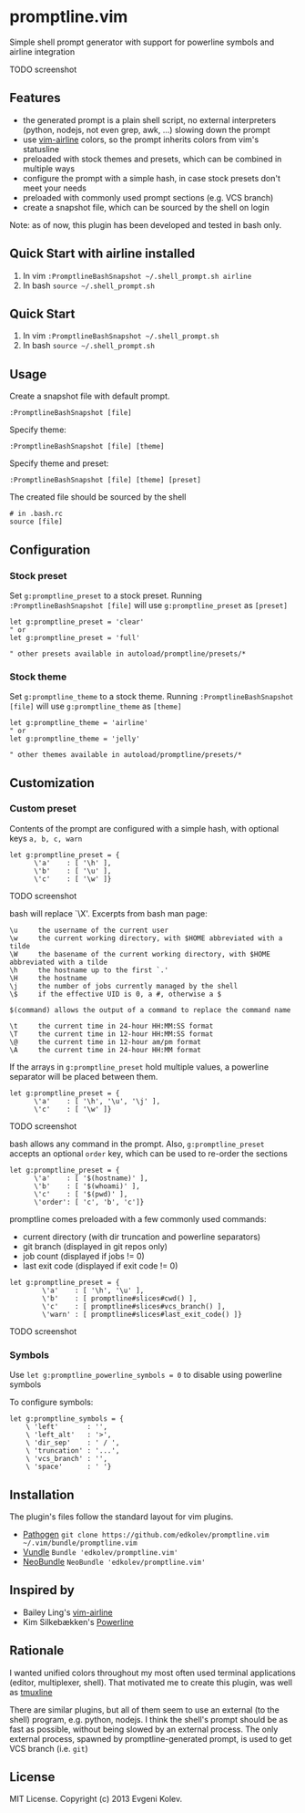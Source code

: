 # promptline.vim

Simple shell prompt generator with support for powerline symbols and airline integration

TODO screenshot

## Features

- the generated prompt is a plain shell script, no external interpreters (python, nodejs, not even grep, awk, ...) slowing down the prompt
- use [vim-airline][1] colors, so the prompt inherits colors from vim's statusline
- preloaded with stock themes and presets, which can be combined in multiple ways
- configure the prompt with a simple hash, in case stock presets don't meet your needs
- preloaded with commonly used prompt sections (e.g. VCS branch)
- create a snapshot file, which can be sourced by the shell on login

Note: as of now, this plugin has been developed and tested in bash only.

## Quick Start with airline installed

1. In vim `:PromptlineBashSnapshot ~/.shell_prompt.sh airline`
2. In bash `source ~/.shell_prompt.sh`

## Quick Start

1. In vim `:PromptlineBashSnapshot ~/.shell_prompt.sh`
2. In bash `source ~/.shell_prompt.sh`

## Usage

Create a snapshot file with default prompt.
```
:PromptlineBashSnapshot [file]
```

Specify theme:
```
:PromptlineBashSnapshot [file] [theme]
```

Specify theme and preset:
```
:PromptlineBashSnapshot [file] [theme] [preset]
```

The created file should be sourced by the shell
```
# in .bash.rc
source [file]
```

## Configuration

### Stock preset

Set `g:promptline_preset` to a stock preset. Running `:PromptlineBashSnapshot [file]` will use `g:promptline_preset` as `[preset]`

```
let g:promptline_preset = 'clear'
" or
let g:promptline_preset = 'full'

" other presets available in autoload/promptline/presets/*
```

### Stock theme

Set `g:promptline_theme` to a stock theme. Running `:PromptlineBashSnapshot [file]` will use `g:promptline_theme` as `[theme]`

```
let g:promptline_theme = 'airline'
" or
let g:promptline_theme = 'jelly'

" other themes available in autoload/promptline/presets/*
```

## Customization

### Custom preset

Contents of the prompt are configured with a simple hash, with optional keys `a, b, c, warn`
```
let g:promptline_preset = {
      \'a'    : [ '\h' ],
      \'b'    : [ '\u' ],
      \'c'    : [ '\w' ]}
```

TODO screenshot

bash will replace `\X'. Excerpts from bash man page:
```
\u     the username of the current user
\w     the current working directory, with $HOME abbreviated with a tilde
\W     the basename of the current working directory, with $HOME abbreviated with a tilde
\h     the hostname up to the first `.'
\H     the hostname
\j     the number of jobs currently managed by the shell
\$     if the effective UID is 0, a #, otherwise a $

$(command) allows the output of a command to replace the command name

\t     the current time in 24-hour HH:MM:SS format
\T     the current time in 12-hour HH:MM:SS format
\@     the current time in 12-hour am/pm format
\A     the current time in 24-hour HH:MM format
```

If the arrays in `g:promptline_preset` hold multiple values, a powerline separator will be placed between them.
```
let g:promptline_preset = {
      \'a'    : [ '\h', '\u', '\j' ],
      \'c'    : [ '\w' ]}
```

TODO screenshot

bash allows any command in the prompt. Also, `g:promptline_preset` accepts an optional `order` key, which can be used to re-order the sections
```
let g:promptline_preset = {
      \'a'    : [ '$(hostname)' ],
      \'b'    : [ '$(whoami)' ],
      \'c'    : [ '$(pwd)' ],
      \'order': [ 'c', 'b', 'c']}
```

promptline comes preloaded with a few commonly used commands:
- current directory (with dir truncation and powerline separators)
- git branch (displayed in git repos only)
- job count (displayed if jobs != 0)
- last exit code (displayed if exit code != 0)
```
let g:promptline_preset = {
        \'a'    : [ '\h', '\u' ],
        \'b'    : [ promptline#slices#cwd() ],
        \'c'    : [ promptline#slices#vcs_branch() ],
        \'warn' : [ promptline#slices#last_exit_code() ]}
```

TODO screenshot

### Symbols

Use `let g:promptline_powerline_symbols = 0` to disable using powerline symbols

To configure symbols:
```
let g:promptline_symbols = {
    \ 'left'       : '',
    \ 'left_alt'   : '>',
    \ 'dir_sep'    : ' / ',
    \ 'truncation' : '...',
    \ 'vcs_branch' : '',
    \ 'space'      : ' '}
```

## Installation

The plugin's files follow the standard layout for vim plugins.

- [Pathogen][4] `git clone https://github.com/edkolev/promptline.vim ~/.vim/bundle/promptline.vim`
- [Vundle][5] `Bundle 'edkolev/promptline.vim'`
- [NeoBundle][6] `NeoBundle 'edkolev/promptline.vim'`

## Inspired by

- Bailey Ling's [vim-airline][1]
- Kim Silkebækken's [Powerline][2]

## Rationale

I wanted unified colors throughout my most often used terminal applications (editor, multiplexer, shell).
That motivated me to create this plugin, was well as [tmuxline][3]

There are similar plugins, but all of them seem to use an external (to the shell) program, e.g. python, nodejs.
I think the shell's prompt should be as fast as possible, without being slowed by an external process.
The only external process, spawned by promptline-generated prompt, is used to get VCS branch (i.e. `git`)

## License

MIT License. Copyright (c) 2013 Evgeni Kolev.

[1]: https://github.com/bling/vim-airline
[2]: https://github.com/Lokaltog/powerline
[3]: https://github.com/edkolev/tmuxline.vim
[4]: https://github.com/tpope/vim-pathogen
[5]: https://github.com/gmarik/vundle
[6]: https://github.com/Shougo/neobundle.vim
